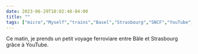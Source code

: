 ---date: 2023-06-29T10:02:48-04:00title: ""tags: ["micro","Myself","trains","Basel","Strasbourg","SNCF","YouTube","in cab videos","Colmar","Switzerland","France","Mulhouse"]---Ce matin, je prends un petit voyage ferroviare entre Bâle et Strasbourg grâce à YouTube.